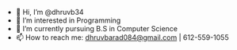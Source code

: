- 👋 Hi, I’m @dhruvb34
- 👀 I’m interested in Programming
- 🌱 I’m currently pursuing B.S in Computer Science
- 📫 How to reach me: dhruvbarad084@gmail.com | 612-559-1055
